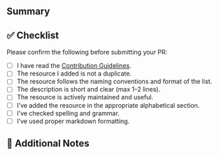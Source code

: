 ## Summary

<!-- Briefly describe what you're changing or adding -->

## ✅ Checklist

Please confirm the following before submitting your PR:

- [ ] I have read the [Contribution Guidelines](https://github.com/sindresorhus/awesome/blob/main/contributing.md).
- [ ] The resource I added is not a duplicate.
- [ ] The resource follows the naming conventions and format of the list.
- [ ] The description is short and clear (max 1–2 lines).
- [ ] The resource is actively maintained and useful.
- [ ] I’ve added the resource in the appropriate alphabetical section.
- [ ] I’ve checked spelling and grammar.
- [ ] I’ve used proper markdown formatting.

## 💬 Additional Notes

<!-- Anything else you want the reviewer to know -->